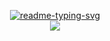 <center>
    <p align="center">
        <a href="#">
            <img src="https://readme-typing-svg.herokuapp.com?font=Rubik+Doodle+Shadow&amp;pause=1000&amp;color=6272A4&amp;center=true&amp;random=false&amp;width=435&amp;lines=Welcome+to+Ta+Tuan+Anh's+profile!"
                alt="readme-typing-svg">
            <br>
        </a>
        <a href="#">
            <img
                src="https://github-profile-trophy.vercel.app/?username=ovftank&theme=dracula&title=Joined2020,MultiLanguage,Experience&column=3">
        </a>
    </p>
</center>
